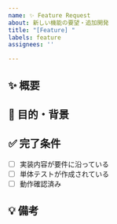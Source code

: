 ```yaml
---
name: ✨ Feature Request
about: 新しい機能の要望・追加開発
title: "[Feature] "
labels: feature
assignees: ''

---
```


## ✨ 概要

<!-- どんな機能を追加したいか簡潔に -->

## 📌 目的・背景

<!-- 追加する理由、誰のどんな課題を解決するか -->

## ✅ 完了条件

- [ ] 実装内容が要件に沿っている
- [ ] 単体テストが作成されている
- [ ] 動作確認済み

## 💡 備考

<!-- 参考リンク・デザインモック・他のIssueなど -->
